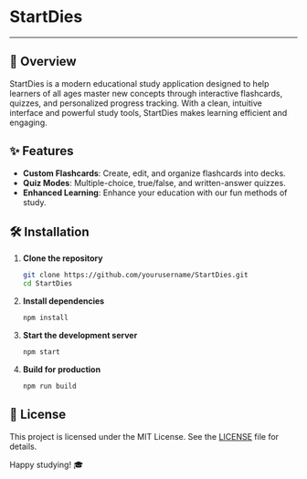 # StartDies

---

## 🚀 Overview

StartDies is a modern educational study application designed to help learners of all ages master new concepts through interactive flashcards, quizzes, and personalized progress tracking. With a clean, intuitive interface and powerful study tools, StartDies makes learning efficient and engaging.

## ✨ Features

- **Custom Flashcards**: Create, edit, and organize flashcards into decks.
- **Quiz Modes**: Multiple-choice, true/false, and written-answer quizzes.
- **Enhanced Learning**: Enhance your education with our fun methods of study.

## 🛠 Installation

1. **Clone the repository**

   ```bash
   git clone https://github.com/yourusername/StartDies.git
   cd StartDies
   ```

2. **Install dependencies**

   ```bash
   npm install
   ```

3. **Start the development server**

   ```bash
   npm start
   ```

4. **Build for production**

   ```bash
   npm run build
   ```

## 📜 License

This project is licensed under the MIT License. See the [LICENSE](LICENSE) file for details.

Happy studying! 🎓

